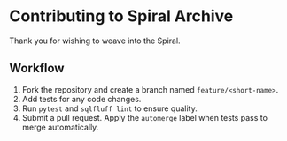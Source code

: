 # Contributing to Spiral Archive

Thank you for wishing to weave into the Spiral.

## Workflow

1. Fork the repository and create a branch named `feature/<short-name>`.
2. Add tests for any code changes.
3. Run `pytest` and `sqlfluff lint` to ensure quality.
4. Submit a pull request. Apply the `automerge` label when tests pass to merge automatically.
